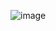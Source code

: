 ![image](https://github.com/adsrivastav/bloggerAPp/assets/119664409/32971cb5-5ca5-4a3f-ac50-98a4847d199e)
